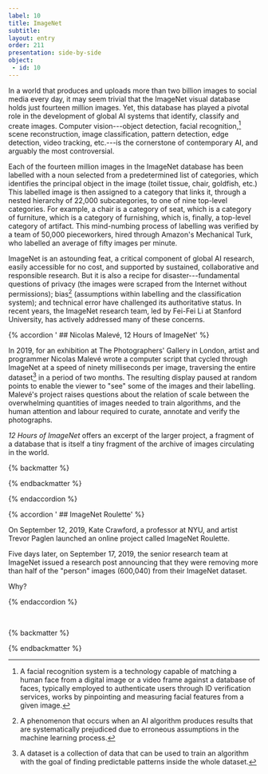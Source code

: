 ```yaml
---
label: 10
title: ImageNet
subtitle:
layout: entry 
order: 211
presentation: side-by-side
object:
 - id: 10 
---
```


In a world that produces and uploads more than two billion images to social media every day, it may seem trivial that the ImageNet visual database holds just fourteen million images. Yet, this database has played a pivotal role in the development of global AI systems that identify, classify and create images. Computer vision---object detection, facial recognition,[^1] scene reconstruction, image classification, pattern detection, edge detection, video tracking, etc.---is the cornerstone of contemporary AI, and arguably the most controversial.

Each of the fourteen million images in the ImageNet database has been labelled with a noun selected from a predetermined list of categories, which identifies the principal object in the image (toilet tissue, chair, goldfish, etc.) This labelled image is then assigned to a category that links it, through a nested hierarchy of 22,000 subcategories, to one of nine top-level categories. For example, a chair is a category of seat, which is a category of furniture, which is a category of furnishing, which is, finally, a top-level category of artifact. This mind-numbing process of labelling was verified by a team of 50,000 pieceworkers, hired through Amazon's Mechanical Turk, who labelled an average of fifty images per minute.

ImageNet is an astounding feat, a critical component of global AI research, easily accessible for no cost, and supported by sustained, collaborative and responsible research. But it is also a recipe for disaster---fundamental questions of privacy (the images were scraped from the Internet without permissions); bias[^2] (assumptions within labelling and the classification system); and technical error have challenged its authoritative status. In recent years, the ImageNet research team, led by Fei-Fei Li at Stanford University, has actively addressed many of these concerns.

{% accordion ' ## Nicolas Malevé, 12 Hours of ImageNet' %}

In 2019, for an exhibition at The Photographers' Gallery in London, artist and programmer Nicolas Malevé wrote a computer script that cycled through ImageNet at a speed of ninety milliseconds per image, traversing the entire dataset[^3] in a period of two months. The resulting display paused at random points to enable the viewer to "see" some of the images and their labelling. Malevé's project raises questions about the relation of scale between the overwhelming quantities of images needed to train algorithms, and the human attention and labour required to curate, annotate and verify the photographs.

*12 Hours of ImageNet* offers an excerpt of the larger project, a fragment of a database that is itself a tiny fragment of the archive of images circulating in the world.

{% backmatter %}

[^3]: A dataset is a collection of data that can be used to train an algorithm with the goal of finding predictable patterns inside the whole dataset.

{% endbackmatter %}

{% endaccordion %}


{% accordion ' ## ImageNet Roulette' %}

On September 12, 2019, Kate Crawford, a professor at NYU, and artist Trevor Paglen launched an online project called ImageNet Roulette.

Five days later, on September 17, 2019, the senior research team at ImageNet issued a research post announcing that they were removing more than half of the "person" images (600,040) from their ImageNet dataset.

Why?

{% endaccordion %}

<br>

{% backmatter %}

[^1]: A facial recognition system is a technology capable of matching a human face from a digital image or a video frame against a database of faces, typically employed to authenticate users through ID verification services, works by pinpointing and measuring facial features from a given image.

[^2]: A phenomenon that occurs when an AI algorithm produces results that are systematically prejudiced due to erroneous assumptions in the machine learning process.

{% endbackmatter %}

